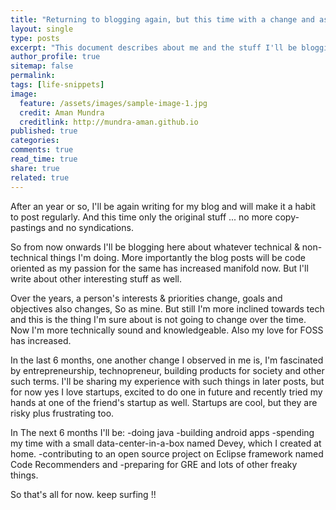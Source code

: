 ```yaml
---
title: "Returning to blogging again, but this time with a change and as a serious+mature programmer"
layout: single
type: posts
excerpt: "This document describes about me and the stuff I'll be blogging in the coming days. Mostly I'll be doing programming and some open source projects."
author_profile: true
sitemap: false
permalink:
tags: [life-snippets]
image:
  feature: /assets/images/sample-image-1.jpg
  credit: Aman Mundra
  creditlink: http://mundra-aman.github.io
published: true
categories: 
comments: true
read_time: true
share: true
related: true
---
```


After an year or so, I'll be again writing for my blog and will make it a habit to post regularly. And this time only the original stuff ... no more copy-pastings and no syndications.

So from now onwards I'll be blogging here about whatever technical & non-technical things I'm doing. More importantly the blog posts will be code oriented as my passion for the same has increased manifold now. But I'll write about other interesting stuff as well.

Over the years, a person's interests & priorities change, goals and objectives also changes, So as mine. But still I'm more inclined towards tech and this is the thing I'm sure about is not going to change over the time. Now I'm more technically sound and knowledgeable. Also my love for FOSS has increased.

In the last 6 months, one another change I observed in me is, I'm fascinated by entrepreneurship, technopreneur, building products for society and other such terms. I'll be sharing my experience with such things in later posts, but for now yes I love startups, excited to do one in future and recently tried my hands at one of the friend's startup as well. Startups are cool, but they are risky plus frustrating too.

In The next 6 months I'll be:
-doing java
-building android apps
-spending my time with a small data-center-in-a-box named Devey, which I created at home.
-contributing to an open source project on Eclipse framework named Code Recommenders and
-preparing for GRE and lots of other freaky things.

So that's all for now.
keep surfing !!

